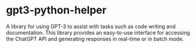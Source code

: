 # gpt3-python-helper
A library for using GPT-3 to assist with tasks such as code writing and documentation. This library provides an easy-to-use interface for accessing the ChatGPT API and generating responses in real-time or in batch mode.
